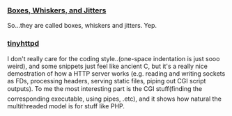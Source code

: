 ### [Boxes, Whiskers, and Jitters](http://www.datarevelations.com/boxes-whiskers-and-jitters.html)

So...they are called boxes, whiskers and jitters. Yep.

### [tinyhttpd](https://sourceforge.net/projects/tinyhttpd/)

I don't really care for the coding style..(one-space indentation is just sooo weird), and some snippets just feel like ancient C, but it's a really nice demostration of how a HTTP server works (e.g. reading and writing sockets as FDs, processing headers, serving static files, piping out CGI script outputs). To me the most interesting part is the CGI stuff(finding the corresponding executable, using pipes, .etc), and it shows how natural the multithreaded model is for stuff like PHP.
